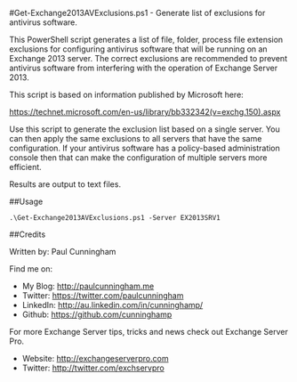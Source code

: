 #Get-Exchange2013AVExclusions.ps1 - Generate list of exclusions for antivirus software.

This PowerShell script generates a list of file, folder, process file extension exclusions
for configuring antivirus software that will be running on an Exchange 2013 server. The 
correct exclusions are recommended to prevent antivirus software from interfering with
the operation of Exchange Server 2013.

This script is based on information published by Microsoft here:

https://technet.microsoft.com/en-us/library/bb332342(v=exchg.150).aspx

Use this script to generate the exclusion list based on a single server. You can then
apply the same exclusions to all servers that have the same configuration. If your antivirus software has a policy-based administration console then that can make the configuration of multiple servers more efficient.

Results are output to text files.

##Usage

```
.\Get-Exchange2013AVExclusions.ps1 -Server EX2013SRV1
```

##Credits

Written by: Paul Cunningham

Find me on:

* My Blog:	http://paulcunningham.me
* Twitter:	https://twitter.com/paulcunningham
* LinkedIn:	http://au.linkedin.com/in/cunninghamp/
* Github:	https://github.com/cunninghamp

For more Exchange Server tips, tricks and news
check out Exchange Server Pro.

* Website:	http://exchangeserverpro.com
* Twitter:	http://twitter.com/exchservpro